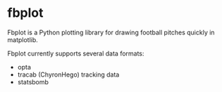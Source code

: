 # fbplot
Fbplot is a Python plotting library for drawing football pitches quickly in matplotlib.

Fbplot currently supports several data formats:
- opta
- tracab (ChyronHego) tracking data
- statsbomb